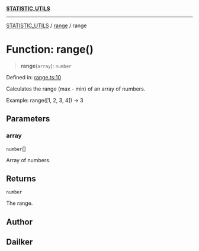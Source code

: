 [**STATISTIC_UTILS**](../../README.md)

***

[STATISTIC_UTILS](../../README.md) / [range](../README.md) / range

# Function: range()

> **range**(`array`): `number`

Defined in: [range.ts:10](https://github.com/dailker/everyutil/blob/cee559aadda9e0c298e06364cba9020e97a8b19b/src/statistic/range.ts#L10)

Calculates the range (max - min) of an array of numbers.

Example: range([1, 2, 3, 4]) → 3

## Parameters

### array

`number`[]

Array of numbers.

## Returns

`number`

The range.

## Author

## Dailker
